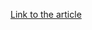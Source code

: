 [Link to the article](https://yoroi.company/research/poulight-stealer-a-new-comprehensive-stealer-from-russia/)
